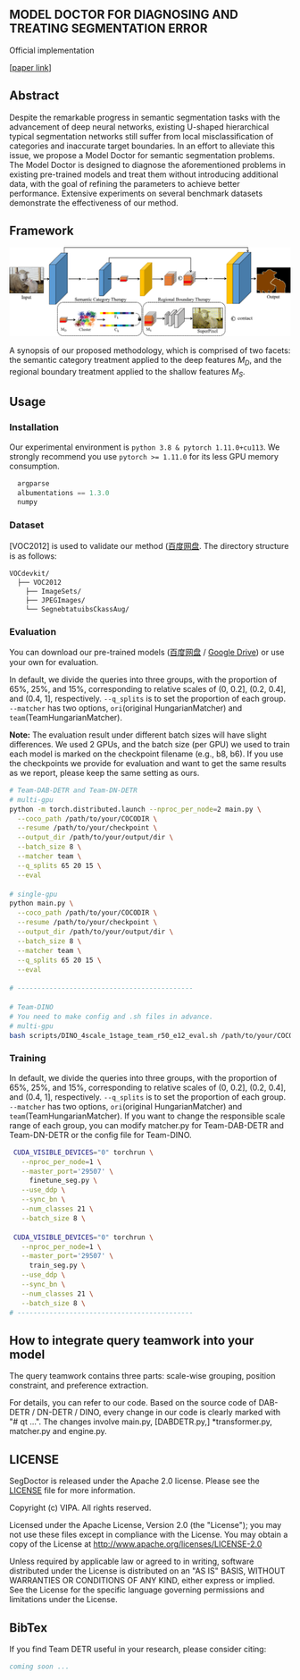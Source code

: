 MODEL DOCTOR FOR DIAGNOSING AND TREATING SEGMENTATION ERROR
--------

Official implementation

[[paper link](https://arxiv.org/abs/2302.07116)]

## Abstract

Despite the remarkable progress in semantic segmentation tasks with the advancement of deep neural networks, existing U-shaped hierarchical typical segmentation networks still suffer from local misclassification of categories and inaccurate target boundaries. In an effort to alleviate this issue, we propose a Model Doctor for semantic segmentation problems. The Model Doctor is designed to diagnose the aforementioned problems in existing pre-trained models and treat them without introducing additional data, with the goal of refining the parameters to achieve better performance. Extensive experiments on several benchmark datasets demonstrate the effectiveness of our method.

## Framework

![](./figs/framework_29.png)

A synopsis of our proposed methodology, which is comprised of two facets: the semantic category treatment applied to the deep features $M_{D}$, and the regional boundary treatment applied to the shallow features $M_{S}$.
## Usage

### Installation
Our experimental environment is `python 3.8 & pytorch 1.11.0+cu113`. We strongly recommend you use `pytorch >= 1.11.0` for its less GPU memory consumption. 
```python
  argparse
  albumentations == 1.3.0
  numpy
```

### Dataset
[VOC2012] is used to validate our method ([百度网盘]( https://pan.baidu.com/s/1vkk3lMheUm6IjTXznlg7Ng?pwd=44mk). The directory structure is as follows: 
```
VOCdevkit/
  ├── VOC2012
    ├── ImageSets/
    ├── JPEGImages/
    └── SegnebtatuibsCkassAug/
```

### Evaluation

You can download our pre-trained models ([百度网盘](https://pan.baidu.com/s/1ZLPAB6Mg0jVSKxECq4f_Jg?pwd=team) / [Google Drive](https://drive.google.com/drive/folders/1vL7XnQ37W7wNF1flTm9r8vVjx_YbBZko?usp=share_link))  or use your own for evaluation. 

In default, we divide the queries into three groups, with the proportion of 65%, 25%, and 15%, corresponding to relative scales of (0, 0.2], (0.2, 0.4], and (0.4, 1], respectively. `--q_splits` is to set the proportion of each group. `--matcher` has two options, `ori`(original HungarianMatcher) and `team`(TeamHungarianMatcher).

**Note:** The evaluation result under different batch sizes will have slight differences. We used 2 GPUs, and the batch size (per GPU) we used to train each model is marked on the checkpoint filename (e.g., b8, b6). If you use the checkpoints we provide for evaluation and want to get the same results as we report, please keep the same setting as ours.

```bash
# Team-DAB-DETR and Team-DN-DETR
# multi-gpu
python -m torch.distributed.launch --nproc_per_node=2 main.py \
  --coco_path /path/to/your/COCODIR \
  --resume /path/to/your/checkpoint \
  --output_dir /path/to/your/output/dir \
  --batch_size 8 \
  --matcher team \
  --q_splits 65 20 15 \
  --eval

# single-gpu
python main.py \
  --coco_path /path/to/your/COCODIR \
  --resume /path/to/your/checkpoint \
  --output_dir /path/to/your/output/dir \
  --batch_size 8 \
  --matcher team \
  --q_splits 65 20 15 \
  --eval

# --------------------------------------------

# Team-DINO
# You need to make config and .sh files in advance.
# multi-gpu
bash scripts/DINO_4scale_1stage_team_r50_e12_eval.sh /path/to/your/COCODIR /path/to/your/output/dir /path/to/your/checkpoint

```

### Training

In default, we divide the queries into three groups, with the proportion of 65%, 25%, and 15%, corresponding to relative scales of (0, 0.2], (0.2, 0.4], and (0.4, 1], respectively. `--q_splits` is to set the proportion of each group. `--matcher` has two options, `ori`(original HungarianMatcher) and `team`(TeamHungarianMatcher). If you want to change the responsible scale range of each group, you can modify matcher.py for Team-DAB-DETR and Team-DN-DETR or the config file for Team-DINO.

```bash
 CUDA_VISIBLE_DEVICES="0" torchrun \
   --nproc_per_node=1 \
   --master_port='29507' \
     finetune_seg.py \
   --use_ddp \
   --sync_bn \
   --num_classes 21 \
   --batch_size 8 \
   
 CUDA_VISIBLE_DEVICES="0" torchrun \
   --nproc_per_node=1 \
   --master_port='29507' \
     train_seg.py \
   --use_ddp \
   --sync_bn \
   --num_classes 21 \
   --batch_size 8 \  
# --------------------------------------------

```

## How to integrate query teamwork into your model

The query teamwork contains three parts: scale-wise grouping, position constraint, and preference extraction.

For details, you can refer to our code. Based on the source code of DAB-DETR / DN-DETR / DINO, every change in our code is clearly marked with "# qt ...". The changes involve main.py, [DABDETR.py,] *transformer.py, matcher.py and engine.py.

## LICENSE
SegDoctor is released under the Apache 2.0 license. Please see the [LICENSE](LICENSE) file for more information.

Copyright (c) VIPA. All rights reserved.

Licensed under the Apache License, Version 2.0 (the "License"); you may not use these files except in compliance with the License. You may obtain a copy of the License at http://www.apache.org/licenses/LICENSE-2.0

Unless required by applicable law or agreed to in writing, software distributed under the License is distributed on an "AS IS" BASIS, WITHOUT WARRANTIES OR CONDITIONS OF ANY KIND, either express or implied. See the License for the specific language governing permissions and limitations under the License.

## BibTex
If you find Team DETR useful in your research, please consider citing:   
```bibtex
coming soon ...
```
